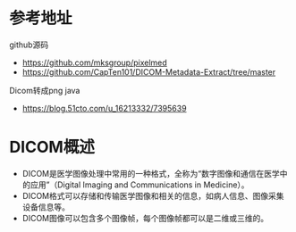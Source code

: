 # 参考地址
github源码 
- https://github.com/mksgroup/pixelmed
- https://github.com/CapTen101/DICOM-Metadata-Extract/tree/master

Dicom转成png java
- https://blog.51cto.com/u_16213332/7395639

# DICOM概述
- DICOM是医学图像处理中常用的一种格式，全称为“数字图像和通信在医学中的应用”（Digital Imaging and Communications in Medicine）。 
- DICOM格式可以存储和传输医学图像和相关的信息，如病人信息、图像采集设备信息等。
- DICOM图像可以包含多个图像帧，每个图像帧都可以是二维或三维的。
